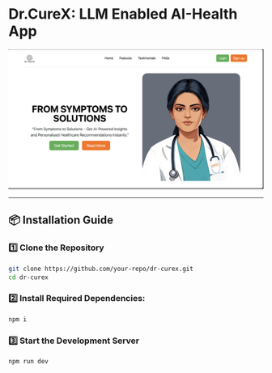 # Dr.CureX: LLM Enabled AI-Health App 

<img src="client/src/assets/landing.png"/>

---

## 📦 Installation Guide  

### 1️⃣ Clone the Repository  
```sh
git clone https://github.com/your-repo/dr-curex.git  
cd dr-curex
```
### 2️⃣ Install Required Dependencies:  
```sh
npm i
```
### 3️⃣ Start the Development Server
```sh
npm run dev
```
